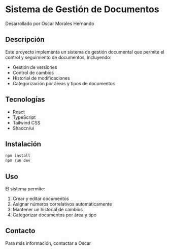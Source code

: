 # Sistema de Gestión de Documentos

Desarrollado por Oscar Morales Hernando

## Descripción
Este proyecto implementa un sistema de gestión documental que permite el control y seguimiento de documentos, incluyendo:
- Gestión de versiones
- Control de cambios
- Historial de modificaciones
- Categorización por áreas y tipos de documentos

## Tecnologías
- React
- TypeScript
- Tailwind CSS
- Shadcn/ui

## Instalación

```bash
npm install
npm run dev
```

## Uso
El sistema permite:
1. Crear y editar documentos
2. Asignar números correlativos automáticamente
3. Mantener un historial de cambios
4. Categorizar documentos por área y tipo

## Contacto
Para más información, contactar a Oscar 
